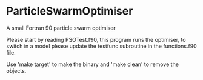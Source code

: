 # ParticleSwarmOptimiser
A small Fortran 90 particle swarm optimiser

Please start by reading PSOTest.f90, this program runs the optimiser, to switch in a model please
update the testfunc subroutine in the functions.f90 file.

Use 'make target' to make the binary and 'make clean' to remove the objects.
